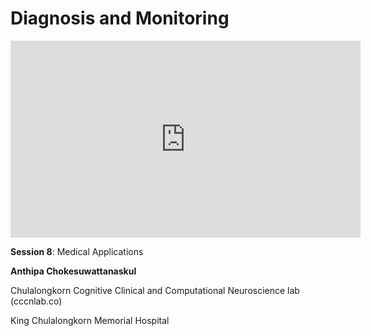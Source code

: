 # Diagnosis and Monitoring

<iframe width="560" height="315" src="https://www.youtube.com/embed/zJDCG-g5UaA" title="YouTube video player" frameborder="0" allow="accelerometer; autoplay; clipboard-write; encrypted-media; gyroscope; picture-in-picture; web-share" allowfullscreen></iframe>

**Session 8**: Medical Applications

**Anthipa Chokesuwattanaskul**

Chulalongkorn Cognitive Clinical and Computational Neuroscience lab (cccnlab.co)

King Chulalongkorn Memorial Hospital